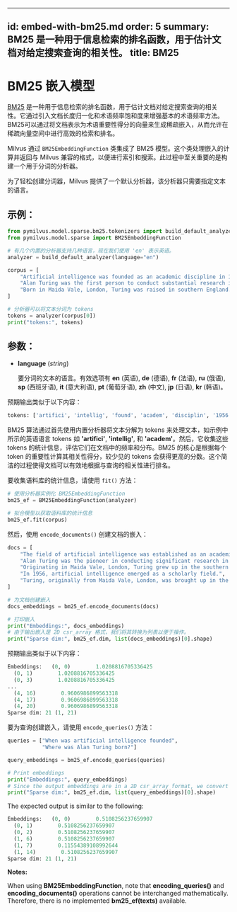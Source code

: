 
---
id: embed-with-bm25.md
order: 5
summary: BM25 是一种用于信息检索的排名函数，用于估计文档对给定搜索查询的相关性。
title: BM25
---

# BM25 嵌入模型

[BM25](https://en.wikipedia.org/wiki/Okapi_BM25) 是一种用于信息检索的排名函数，用于估计文档对给定搜索查询的相关性。它通过引入文档长度归一化和术语频率饱和度来增强基本的术语频率方法。BM25可以通过将文档表示为术语重要性得分的向量来生成稀疏嵌入，从而允许在稀疏向量空间中进行高效的检索和排名。

Milvus 通过 `BM25EmbeddingFunction` 类集成了 BM25 模型。这个类处理嵌入的计算并返回与 Milvus 兼容的格式，以便进行索引和搜索。此过程中至关重要的是构建一个用于分词的分析器。

为了轻松创建分词器，Milvus 提供了一个默认分析器，该分析器只需要指定文本的语言。

## 示例：

```python
from pymilvus.model.sparse.bm25.tokenizers import build_default_analyzer
from pymilvus.model.sparse import BM25EmbeddingFunction

# 有几个内置的分析器支持几种语言，现在我们使用 'en' 表示英语。
analyzer = build_default_analyzer(language="en")

corpus = [
    "Artificial intelligence was founded as an academic discipline in 1956.",
    "Alan Turing was the first person to conduct substantial research in AI.",
    "Born in Maida Vale, London, Turing was raised in southern England.",
]

# 分析器可以将文本分词为 tokens
tokens = analyzer(corpus[0])
print("tokens:", tokens)
```

## 参数：

- __language__ (_string_)

    要分词的文本的语言。有效选项有 __en__ (英语), __de__ (德语), __fr__ (法语), __ru__ (俄语), __sp__ (西班牙语), __it__ (意大利语), __pt__ (葡萄牙语), __zh__ (中文), __jp__ (日语), __kr__ (韩语)。

预期输出类似于以下内容：

```python
tokens: ['artifici', 'intellig', 'found', 'academ', 'disciplin', '1956']
```

BM25 算法通过首先使用内置分析器将文本分解为 tokens 来处理文本，如示例中所示的英语语言 tokens 如 __'artifici'__, __'intellig'__, 和 __'academ'__。然后，它收集这些 tokens 的统计信息，评估它们在文档中的频率和分布。BM25 的核心是根据每个 token 的重要性计算其相关性得分，较少见的 tokens 会获得更高的分数。这个简洁的过程使得文档可以有效地根据与查询的相关性进行排名。

要收集语料库的统计信息，请使用 `fit()` 方法：

```python
# 使用分析器实例化 BM25EmbeddingFunction
bm25_ef = BM25EmbeddingFunction(analyzer)

# 拟合模型以获取语料库的统计信息
bm25_ef.fit(corpus)
```

然后，使用 `encode_documents()` 创建文档的嵌入：

```python
docs = [
    "The field of artificial intelligence was established as an academic subject in 1956.",
    "Alan Turing was the pioneer in conducting significant research in artificial intelligence.",
    "Originating in Maida Vale, London, Turing grew up in the southern regions of England.",
    "In 1956, artificial intelligence emerged as a scholarly field.",
    "Turing, originally from Maida Vale, London, was brought up in the south of England."
]

# 为文档创建嵌入
docs_embeddings = bm25_ef.encode_documents(docs)

# 打印嵌入
print("Embeddings:", docs_embeddings)
# 由于输出嵌入是 2D csr_array 格式，我们将其转换为列表以便于操作。
print("Sparse dim:", bm25_ef.dim, list(docs_embeddings)[0].shape)
```

预期输出类似于以下内容：

```python
Embeddings:   (0, 0)        1.0208816705336425
  (0, 1)        1.0208816705336425
  (0, 3)        1.0208816705336425
...
  (4, 16)        0.9606986899563318
  (4, 17)        0.9606986899563318
  (4, 20)        0.9606986899563318
Sparse dim: 21 (1, 21)
```

要为查询创建嵌入，请使用 `encode_queries()` 方法：

```python
queries = ["When was artificial intelligence founded", 
           "Where was Alan Turing born?"]

query_embeddings = bm25_ef.encode_queries(queries)

# Print embeddings
print("Embeddings:", query_embeddings)
# Since the output embeddings are in a 2D csr_array format, we convert them to a list for easier manipulation.
print("Sparse dim:", bm25_ef.dim, list(query_embeddings)[0].shape)
```

The expected output is similar to the following:

```python
Embeddings:   (0, 0)        0.5108256237659907
  (0, 1)        0.5108256237659907
  (0, 2)        0.5108256237659907
  (1, 6)        0.5108256237659907
  (1, 7)        0.11554389108992644
  (1, 14)        0.5108256237659907
Sparse dim: 21 (1, 21)
```

__Notes:__

When using __BM25EmbeddingFunction__, note that __encoding_queries()__ and __encoding_documents()__ operations cannot be interchanged mathematically. Therefore, there is no implemented __bm25_ef(texts)__ available.
